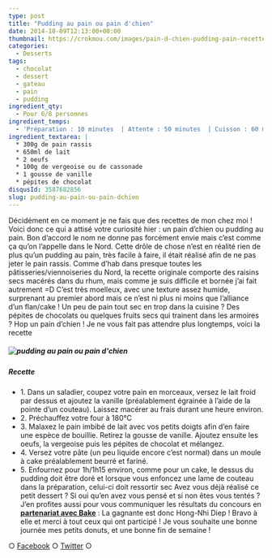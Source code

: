 ```yaml
---
type: post
title: "Pudding au pain ou pain d'chien"
date: 2014-10-09T12:13:00+00:00
thumbnail: https://crokmou.com/images/pain-d-chien-pudding-pain-recette-crokmou-blog-culinaire-5.jpg
categories:
  - Desserts
tags:
  - chocolat
  - dessert
  - gateau
  - pain
  - pudding
ingredient_qty:
  - Pour 6/8 personnes
ingredient_temps:
  - 'Préparation : 10 minutes  | Attente : 50 minutes  | Cuisson : 60 minutes'
ingredient_textarea: |
  * 300g de pain rassis
  * 650ml de lait
  * 2 oeufs
  * 100g de vergeoise ou de cassonade
  * 1 gousse de vanille
  * pépites de chocolat
disqusId: 3587682856
slug: pudding-au-pain-ou-pain-dchien
---
```


Décidément en ce moment je ne fais que des recettes de mon chez moi ! Voici donc ce qui a attisé votre curiosité hier : un pain d’chien ou pudding au pain. Bon d’accord le nom ne donne pas forcément envie mais c’est comme ça qu’on l’appelle dans le Nord. Cette drôle de chose n’est en réalité rien de plus qu’un pudding au pain, très facile à faire, il était réalisé afin de ne pas jeter le pain rassis. Comme d’hab dans presque toutes les pâtisseries/viennoiseries du Nord, la recette originale comporte des raisins secs macérés dans du rhum, mais comme je suis difficile et bornée j’ai fait autrement =D C’est très moelleux, avec une texture assez humide, surprenant au premier abord mais ce n’est ni plus ni moins que l’alliance d’un flan/cake ! Un peu de pain tout sec en trop dans la cuisine ? Des pépites de chocolats ou quelques fruits secs qui trainent dans les armoires ? Hop un pain d’chien ! Je ne vous fait pas attendre plus longtemps, voici la recette

##### ![pudding au pain ou pain d'chien](https://crokmou.com/images/pain-d-chien-pudding-pain-recette-crokmou-blog-culinaire-2_smcitv.jpg)

##### Recette

* 1\. Dans un saladier, coupez votre pain en morceaux, versez le lait froid par dessus et ajoutez la vanille (préalablement égrainée à l’aide de la pointe d’un couteau). Laissez macérer au frais durant une heure environ.
* 2\. Préchauffez votre four à 180°C
* 3\. Malaxez le pain imbibé de lait avec vos petits doigts afin d’en faire une espèce de bouillie. Retirez la gousse de vanille. Ajoutez ensuite les oeufs, la vergeoise puis les pépites de chocolat et mélangez.
* 4\. Versez votre pâte (un peu liquide encore c’est normal) dans un moule à cake préalablement beurré et fariné.
* 5\. Enfournez pour 1h/1h15 environ, comme pour un cake, le dessus du pudding doit être doré et lorsque vous enfoncez une lame de couteau dans la préparation, celui-ci doit ressortir sec Avez vous déjà réalisé ce petit dessert ? Si oui qu’en avez vous pensé et si non êtes vous tentés ? J’en profites aussi pour vous communiquer les résultats du concours en **[partenariat avec Bake](http://www.crokmou.com/made-by-bake-des-cookies-a-tomber/ "Made by Bake, des cookies à tomber !")** : La gagnante est donc Hong-Nhi Diep ! Bravo à elle et merci à tout ceux qui ont participé ! Je vous souhaite une bonne journée mes petits donuts, et une bonne fin de semaine !

○ [Facebook](https://www.facebook.com/crokmou.blog) ○ [Twitter](https://twitter.com/Crokmou) ○
